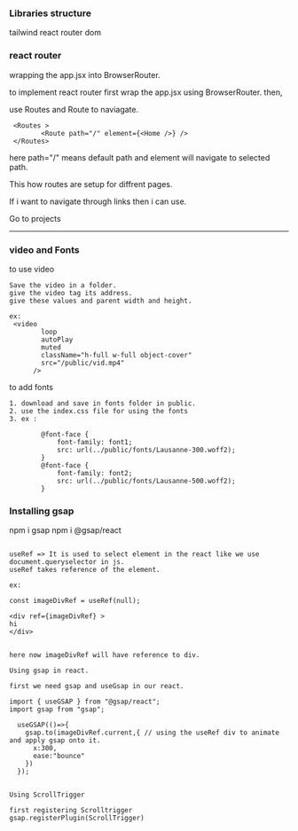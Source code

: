 ### Libraries structure

tailwind
react router dom

### react router

wrapping the app.jsx into BrowserRouter.

<BrowserRouter>
    <App />
</BrowserRouter>

to implement react router first wrap the app.jsx using BrowserRouter.
then,

use Routes and Route to naviagate.

```
 <Routes >
        <Route path="/" element={<Home />} />
 </Routes>

```

here path="/" means default path and element will navigate to selected path.

This how routes are setup for diffrent pages.

If i want to navigate through links then i can use.

<Link to="/projects" >Go to projects</Link>

---

### video and Fonts

to use video

```
Save the video in a folder.
give the video tag its address.
give these values and parent width and height.

ex:
 <video
        loop
        autoPlay
        muted
        className="h-full w-full object-cover"
        src="/public/vid.mp4"
      />

```

to add fonts

```
1. download and save in fonts folder in public.
2. use the index.css file for using the fonts
3. ex : 

        @font-face {
            font-family: font1;
            src: url(../public/fonts/Lausanne-300.woff2);
        }
        @font-face {
            font-family: font2;
            src: url(../public/fonts/Lausanne-500.woff2);
        }
```

### Installing gsap

npm i gsap
npm i @gsap/react

```

useRef => It is used to select element in the react like we use document.queryselector in js.
useRef takes reference of the element.

ex: 

const imageDivRef = useRef(null);

<div ref={imageDivRef} >
hi
</div>


here now imageDivRef will have reference to div.

```


```
Using gsap in react.

first we need gsap and useGsap in our react.

import { useGSAP } from "@gsap/react";
import gsap from "gsap";

  useGSAP(()=>{
    gsap.to(imageDivRef.current,{ // using the useRef div to animate and apply gsap onto it.
      x:300,
      ease:"bounce"
    })
  });


Using ScrollTrigger

first registering Scrolltrigger
gsap.registerPlugin(ScrollTrigger)

```